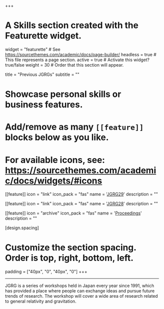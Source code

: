 +++
# A Skills section created with the Featurette widget.
widget = "featurette"  # See https://sourcethemes.com/academic/docs/page-builder/
headless = true  # This file represents a page section.
active = true  # Activate this widget? true/false
weight = 30  # Order that this section will appear.

title = "Previous JGRGs"
subtitle = ""

# Showcase personal skills or business features.
# 
# Add/remove as many `[[feature]]` blocks below as you like.
# 
# For available icons, see: https://sourcethemes.com/academic/docs/widgets/#icons

  
[[feature]]
  icon = "link"
  icon_pack = "fas"
  name = '<a href="http://www.research.kobe-u.ac.jp/fsci-pacos/jgrg29/test.html" target="_blank">JGRG29</a>' 
  description = ""

[[feature]]
  icon = "link"
  icon_pack = "fas"
  name = '<a href="https://www2.rikkyo.ac.jp/web/jgrg28/jgrg28.php" target="_blank">JGRG28</a>'
  description = ""

[[feature]]
  icon = "archive"
  icon_pack = "fas"
  name = '<a href="http://www-tap.scphys.kyoto-u.ac.jp/jgrg/index.html" target="_blank">Proceedings</a>'
  description = ""

[design.spacing]
  # Customize the section spacing. Order is top, right, bottom, left.
  padding = ["40px", "0", "40px", "0"]
+++
***
JGRG is a series of workshops held in Japan every year since 1991, which has provided a place where people can exchange ideas and pursue future trends of research.
The workshop will cover a wide area of research related to general relativity and gravitation. 